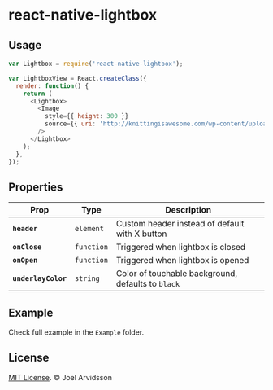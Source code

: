 # react-native-lightbox

## Usage

```js
var Lightbox = require('react-native-lightbox');

var LightboxView = React.createClass({
  render: function() {
    return (
      <Lightbox>
        <Image
          style={{ height: 300 }}
          source={{ uri: 'http://knittingisawesome.com/wp-content/uploads/2012/12/cat-wearing-a-reindeer-hat1.jpg' }}
        />
      </Lightbox>
    );
  },
});
```

## Properties

| Prop | Type | Description |
|---|---|---|
|**`header`**|`element`|Custom header instead of default with X button|
|**`onClose`**|`function`|Triggered when lightbox is closed|
|**`onOpen`**|`function`|Triggered when lightbox is opened|
|**`underlayColor`**|`string`|Color of touchable background, defaults to `black`|

## Example 

Check full example in the `Example` folder. 

## License

[MIT License](http://opensource.org/licenses/mit-license.html). © Joel Arvidsson

